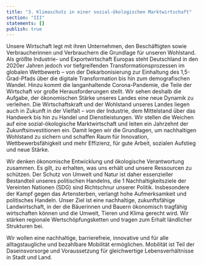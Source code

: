 ```yaml
---
title: "3. Klimaschutz in einer sozial-ökologischen Marktwirtschaft"
section: "III"
statements: []
publish: true
---
```


Unsere Wirtschaft legt mit ihren Unternehmen, den Beschäftigten sowie Verbraucherinnen und Verbrauchern die Grundlage für unseren Wohlstand. Als größte Industrie- und Exportwirtschaft Europas steht Deutschland in den 2020er Jahren jedoch vor tiefgreifenden Transformationsprozessen im globalen Wettbewerb – von der Dekarbonisierung zur Einhaltung des 1,5-Grad-Pfads über die digitale Transformation bis hin zum demografischen Wandel. Hinzu kommt die langanhaltende Corona-Pandemie, die Teile der Wirtschaft vor große Herausforderungen stellt. Wir sehen deshalb die Aufgabe, der ökonomischen Stärke unseres Landes eine neue Dynamik zu verleihen. Die Wirtschaftskraft und der Wohlstand unseres Landes liegen auch in Zukunft in der Vielfalt – von der Industrie, dem Mittelstand über das Handwerk bis hin zu Handel und Dienstleistungen. Wir stellen die Weichen auf eine sozial-ökologische Marktwirtschaft und leiten ein Jahrzehnt der Zukunftsinvestitionen ein. Damit legen wir die Grundlagen, um nachhaltigen Wohlstand zu sichern und schaffen Raum für Innovation, Wettbewerbsfähigkeit und mehr Effizienz, für gute Arbeit, sozialen Aufstieg und neue Stärke.

Wir denken ökonomische Entwicklung und ökologische Verantwortung zusammen. Es gilt, zu erhalten, was uns erhält und unsere Ressourcen zu schützen. Der Schutz von Umwelt und Natur ist daher essenzieller Bestandteil unseres politischen Handelns, die 1 Nachhaltigkeitsziele der Vereinten Nationen (SDG) sind Richtschnur unserer Politik. Insbesondere der Kampf gegen das Artensterben, verlangt hohe Aufmerksamkeit und politisches Handeln. Unser Ziel ist eine nachhaltige, zukunftsfähige Landwirtschaft, in der die Bäuerinnen und Bauern ökonomisch tragfähig wirtschaften können und die Umwelt, Tieren und Klima gerecht wird. Wir stärken regionale Wertschöpfungsketten und tragen zum Erhalt ländlicher Strukturen bei.

Wir wollen eine nachhaltige, barrierefreie, innovative und für alle alltagstaugliche und bezahlbare Mobilität ermöglichen. Mobilität ist Teil der Daseinsvorsorge und Voraussetzung für gleichwertige Lebensverhältnisse in Stadt und Land.
